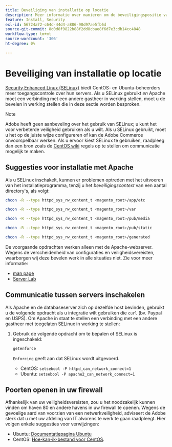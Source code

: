 ```yaml
---
title: Beveiliging van installatie op locatie
description: Meer informatie over manieren om de beveiligingspositie van uw Adobe Commerce of Magento Open Source op locatie te verbeteren.
feature: Install, Security
exl-id: 56724a72-c64d-44d4-a886-90d97ae5fb6d
source-git-commit: 8d0d8f9822b88f2dd8cbae8f6d7e3cdb14cc4848
workflow-type: tm+mt
source-wordcount: '306'
ht-degree: 0%

---
```


# Beveiliging van installatie op locatie

[Security Enhanced Linux (SELinux)](https://selinuxproject.org/page/Main_Page) biedt CentOS- en Ubuntu-beheerders meer toegangscontrole over hun servers. Als u SELinux gebruikt *en* Apache moet een verbinding met een andere gastheer in werking stellen, moet u de bevelen in werking stellen die in deze sectie worden besproken.

>[!NOTE]
>
>Adobe heeft geen aanbeveling over het gebruik van SELinux; u kunt het voor verbeterde veiligheid gebruiken als u wilt. Als u SELinux gebruikt, moet u het op de juiste wijze configureren of kan de Adobe Commerce onvoorspelbaar werken. Als u ervoor kiest SELinux te gebruiken, raadpleeg dan een bron zoals de [CentOS wiki](https://wiki.centos.org/HowTos/SELinux) regels op te stellen om communicatie mogelijk te maken.

## Suggesties voor installatie met Apache

Als u SELinux inschakelt, kunnen er problemen optreden met het uitvoeren van het installatieprogramma, tenzij u het *beveiligingscontext* van een aantal directory&#39;s, als volgt:

```bash
chcon -R --type httpd_sys_rw_content_t <magento_root>/app/etc
```

```bash
chcon -R --type httpd_sys_rw_content_t <magento_root>/var
```

```bash
chcon -R --type httpd_sys_rw_content_t <magento_root>/pub/media
```

```bash
chcon -R --type httpd_sys_rw_content_t <magento_root>/pub/static
```

```bash
chcon -R --type httpd_sys_rw_content_t <magento_root>/generated
```

De voorgaande opdrachten werken alleen met de Apache-webserver. Wegens de verscheidenheid van configuraties en veiligheidsvereisten, waarborgen wij deze bevelen werk in alle situaties niet. Zie voor meer informatie:

* [man page](https://linux.die.net/man/8/httpd_selinux)
* [Server Lab](https://www.serverlab.ca/tutorials/linux/web-servers-linux/configuring-selinux-policies-for-apache-web-servers/)

## Communicatie tussen servers inschakelen

Als Apache en de databaseserver zich op dezelfde host bevinden, gebruikt u de volgende opdracht als u integratie wilt gebruiken die `curl` (bv. Paypal en USPS).
Om Apache in staat te stellen een verbinding met een andere gastheer met toegelaten SELinux in werking te stellen:

1. Gebruik de volgende opdracht om te bepalen of SELinux is ingeschakeld:

   ```bash
   getenforce
   ```

   `Enforcing` geeft aan dat SELinux wordt uitgevoerd.

   * CentOS: `setsebool -P httpd_can_network_connect=1`
   * Ubuntu: `setsebool -P apache2_can_network_connect=1`

## Poorten openen in uw firewall

Afhankelijk van uw veiligheidsvereisten, zou u het noodzakelijk kunnen vinden om haven 80 en andere havens in uw firewall te openen. Wegens de gevoelige aard van voorzien van een netwerkveiligheid, adviseert de Adobe sterk dat u met uw afdeling van IT alvorens te werk te gaan raadpleegt. Hier volgen enkele suggesties voor verwijzingen:

* Ubuntu: [Documentatiepagina Ubuntu](https://help.ubuntu.com/community/IptablesHowTo)
* CentOS: [Hoe-kan-ik-bestand voor CentOS](https://wiki.centos.org/HowTos%282f%29Network%282f%29IPTables.html).
